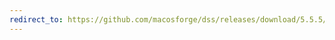 ```yaml
---
redirect_to: https://github.com/macosforge/dss/releases/download/5.5.5/StreamingProxy-5.5.5-MacOSX.tar.gz
---
```

